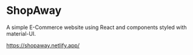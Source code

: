 # ShopAway

A simple E-Commerce website using React and components styled with material-UI.

https://shopaway.netlify.app/
